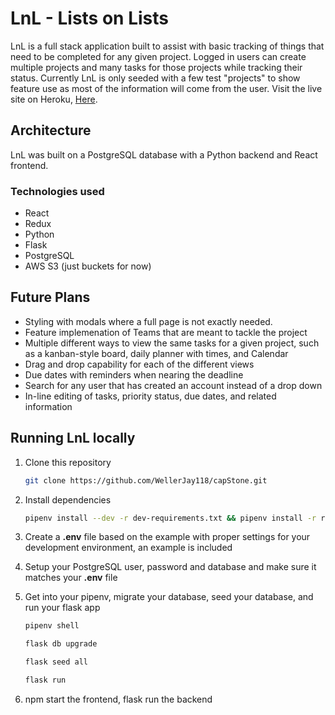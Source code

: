 # LnL - Lists on Lists

LnL is a full stack application built to assist with basic tracking of things that need to be completed for any given project. Logged in users can create multiple projects and many tasks for those projects while tracking their status. Currently LnL is only seeded with a few test "projects" to show feature use as most of the information will come from the user. Visit the live site on Heroku, [Here](https://lnl-live.herokuapp.com/).

## Architecture
LnL was built on a PostgreSQL database with a Python backend and React frontend.

### Technologies used
* React
* Redux
* Python
* Flask
* PostgreSQL
* AWS S3 (just buckets for now)

## Future Plans
* Styling with modals where a full page is not exactly needed.
* Feature implemenation of Teams that are meant to tackle the project
* Multiple different ways to view the same tasks for a given project, such as a kanban-style board, daily planner with times, and Calendar
* Drag and drop capability for each of the different views
* Due dates with reminders when nearing the deadline
* Search for any user that has created an account instead of a drop down
* In-line editing of tasks, priority status, due dates, and related information




## Running LnL locally

1. Clone this repository

   ```bash
   git clone https://github.com/WellerJay118/capStone.git
   ```

2. Install dependencies

      ```bash
      pipenv install --dev -r dev-requirements.txt && pipenv install -r requirements.txt
      ```

3. Create a **.env** file based on the example with proper settings for your
   development environment, an example is included
   
4. Setup your PostgreSQL user, password and database and make sure it matches your **.env** file

5. Get into your pipenv, migrate your database, seed your database, and run your flask app

   ```bash
   pipenv shell
   ```

   ```bash
   flask db upgrade
   ```

   ```bash
   flask seed all
   ```

   ```bash
   flask run
   ```

6. npm start the frontend, flask run the backend
